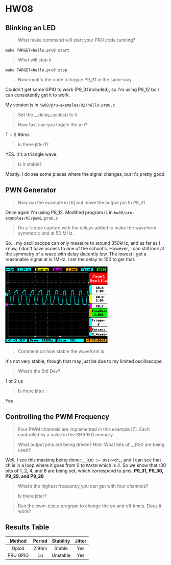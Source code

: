 # HW08

## Blinking an LED

> What make command will start your PRU code running?

`make TARGET=hello.pru0 start`

> What will stop it

`make TARGET=hello.pru0 stop`

> Now modify the code to toggle P9_31 in the same way.

Couldn't get some GPIO to work (P9_31 included), so I'm using P8_12 bc I can consistently get it to work.

My version is in `hw08/pru-examples/02/hell0.pru0.c`

> Set the __delay_cycles() to 0

> How fast can you toggle the pin?

T = 2.96ms

> Is there jitter1?

YES. It's a triangle wave.

> Is it stable?

Mostly. I do see some places where the signal changes, but it's pretty good

## PWN Generator

> Now run the example in [6] but move the output pin to P9_31

Once again I'm using P8_12. Modified program is in `hw08/pru-examples/05/pwm1.pru0.c`

> Do a ‘scope capture with the delays added to make the waveform symmetric and at 50 MHz.

So... my oscilloscope can only measure to around 350kHz, and as far as I know, I don't have access to one of the school's. However, I can still look at the symmetry of a wave with delay decently low. The lowest I get a reasonable signal at is 1MHz. I set the delay to 100 to get that.

![plot](pru-examples/05/IMG_003.BMP)

> Comment on how stable the waveform is

It's not very stable, though that may just be due to my limited oscilloscope

> What’s the Std Dev?

1 or 2 us

> Is there jitter.

Yes

## Controlling the PWM Frequency

> Four PWM channels are implemented in this example [7]. Each controlled by a value in the SHARED memory.

> What output pins are being driven? Hint: What bits of __R30 are being used?

Well, I see this masking being done: `__R30 |= 0x1<<ch;`, and I can see that ch is in a loop where it goes from 0 to `MAXCH` which is 4. So we know that r30 bits of 1, 2, 4, and 8 are being set, which correspond to pins: __P9_31, P9_30, P9_29, and P9_28__

> What’s the highest frequency you can get with four channels? 

> Is there jitter?

> Run the pwm-test.c program to change the on and off times. Does it work?

## Results Table

| Method   | Period | Stability | Jitter |
|:--------:|:------:|:---------:|:------:|
| Gpiod    |  2.96m |   Stable  |  Yes   |
| PRU GPIO |   1u   |  Unstable |  Yes   |
